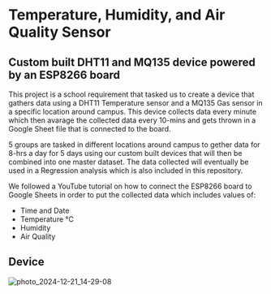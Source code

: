 # Temperature, Humidity, and Air Quality Sensor

## Custom built DHT11 and MQ135 device powered by an ESP8266 board

This project is a school requirement that tasked us to create a device that gathers data using 
a DHT11 Temperature sensor and a MQ135 Gas sensor in a specific location around campus. 
This device collects data every minute which then avarage the collected data every 10-mins 
and gets thrown in a Google Sheet file that is connected to the board. 

5 groups are tasked in different locations around campus to gether data for 8-hrs a day for 5 days
using our custom built devices that will then be combined into one master dataset. The data collected will
eventually be used in a Regression analysis which is also included in this repository.

We followed a YouTube tutorial on how to connect the ESP8266 board to Google Sheets in order to put the collected data which includes values of: 
* Time and Date 
* Temperature °C
* Humidity
* Air Quality

## Device
![photo_2024-12-21_14-29-08](https://github.com/user-attachments/assets/9fdf502a-3b80-4f51-ac91-5194af5e4548)
